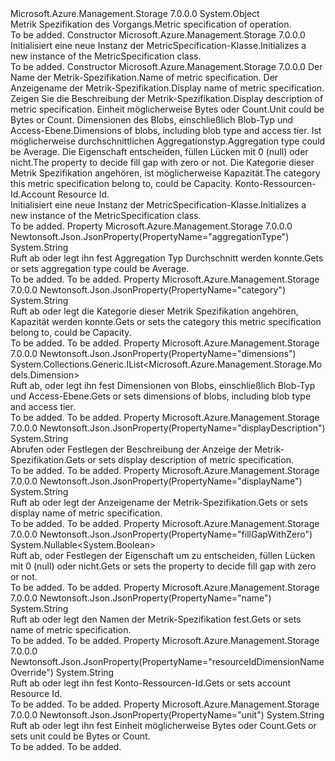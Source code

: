 <Type Name="MetricSpecification" FullName="Microsoft.Azure.Management.Storage.Models.MetricSpecification">
  <TypeSignature Language="C#" Value="public class MetricSpecification" />
  <TypeSignature Language="ILAsm" Value=".class public auto ansi beforefieldinit MetricSpecification extends System.Object" />
  <TypeSignature Language="DocId" Value="T:Microsoft.Azure.Management.Storage.Models.MetricSpecification" />
  <TypeSignature Language="VB.NET" Value="Public Class MetricSpecification" />
  <TypeSignature Language="F#" Value="type MetricSpecification = class" />
  <AssemblyInfo>
    <AssemblyName>Microsoft.Azure.Management.Storage</AssemblyName>
    <AssemblyVersion>7.0.0.0</AssemblyVersion>
  </AssemblyInfo>
  <Base>
    <BaseTypeName>System.Object</BaseTypeName>
  </Base>
  <Interfaces />
  <Docs>
    <summary>
            <span data-ttu-id="99a34-101">Metrik Spezifikation des Vorgangs.</span><span class="sxs-lookup"><span data-stu-id="99a34-101">Metric specification of operation.</span></span>
            </summary>
    <remarks>To be added.</remarks>
  </Docs>
  <Members>
    <Member MemberName=".ctor">
      <MemberSignature Language="C#" Value="public MetricSpecification ();" />
      <MemberSignature Language="ILAsm" Value=".method public hidebysig specialname rtspecialname instance void .ctor() cil managed" />
      <MemberSignature Language="DocId" Value="M:Microsoft.Azure.Management.Storage.Models.MetricSpecification.#ctor" />
      <MemberSignature Language="VB.NET" Value="Public Sub New ()" />
      <MemberType>Constructor</MemberType>
      <AssemblyInfo>
        <AssemblyName>Microsoft.Azure.Management.Storage</AssemblyName>
        <AssemblyVersion>7.0.0.0</AssemblyVersion>
      </AssemblyInfo>
      <Parameters />
      <Docs>
        <summary>
            <span data-ttu-id="99a34-102">Initialisiert eine neue Instanz der MetricSpecification-Klasse.</span><span class="sxs-lookup"><span data-stu-id="99a34-102">Initializes a new instance of the MetricSpecification class.</span></span>
            </summary>
        <remarks>To be added.</remarks>
      </Docs>
    </Member>
    <Member MemberName=".ctor">
      <MemberSignature Language="C#" Value="public MetricSpecification (string name = null, string displayName = null, string displayDescription = null, string unit = null, System.Collections.Generic.IList&lt;Microsoft.Azure.Management.Storage.Models.Dimension&gt; dimensions = null, string aggregationType = null, Nullable&lt;bool&gt; fillGapWithZero = null, string category = null, string resourceIdDimensionNameOverride = null);" />
      <MemberSignature Language="ILAsm" Value=".method public hidebysig specialname rtspecialname instance void .ctor(string name, string displayName, string displayDescription, string unit, class System.Collections.Generic.IList`1&lt;class Microsoft.Azure.Management.Storage.Models.Dimension&gt; dimensions, string aggregationType, valuetype System.Nullable`1&lt;bool&gt; fillGapWithZero, string category, string resourceIdDimensionNameOverride) cil managed" />
      <MemberSignature Language="DocId" Value="M:Microsoft.Azure.Management.Storage.Models.MetricSpecification.#ctor(System.String,System.String,System.String,System.String,System.Collections.Generic.IList{Microsoft.Azure.Management.Storage.Models.Dimension},System.String,System.Nullable{System.Boolean},System.String,System.String)" />
      <MemberSignature Language="VB.NET" Value="Public Sub New (Optional name As String = null, Optional displayName As String = null, Optional displayDescription As String = null, Optional unit As String = null, Optional dimensions As IList(Of Dimension) = null, Optional aggregationType As String = null, Optional fillGapWithZero As Nullable(Of Boolean) = null, Optional category As String = null, Optional resourceIdDimensionNameOverride As String = null)" />
      <MemberSignature Language="F#" Value="new Microsoft.Azure.Management.Storage.Models.MetricSpecification : string * string * string * string * System.Collections.Generic.IList&lt;Microsoft.Azure.Management.Storage.Models.Dimension&gt; * string * Nullable&lt;bool&gt; * string * string -&gt; Microsoft.Azure.Management.Storage.Models.MetricSpecification" Usage="new Microsoft.Azure.Management.Storage.Models.MetricSpecification (name, displayName, displayDescription, unit, dimensions, aggregationType, fillGapWithZero, category, resourceIdDimensionNameOverride)" />
      <MemberType>Constructor</MemberType>
      <AssemblyInfo>
        <AssemblyName>Microsoft.Azure.Management.Storage</AssemblyName>
        <AssemblyVersion>7.0.0.0</AssemblyVersion>
      </AssemblyInfo>
      <Parameters>
        <Parameter Name="name" Type="System.String" />
        <Parameter Name="displayName" Type="System.String" />
        <Parameter Name="displayDescription" Type="System.String" />
        <Parameter Name="unit" Type="System.String" />
        <Parameter Name="dimensions" Type="System.Collections.Generic.IList&lt;Microsoft.Azure.Management.Storage.Models.Dimension&gt;" />
        <Parameter Name="aggregationType" Type="System.String" />
        <Parameter Name="fillGapWithZero" Type="System.Nullable&lt;System.Boolean&gt;" />
        <Parameter Name="category" Type="System.String" />
        <Parameter Name="resourceIdDimensionNameOverride" Type="System.String" />
      </Parameters>
      <Docs>
        <param name="name"><span data-ttu-id="99a34-103">Der Name der Metrik-Spezifikation.</span><span class="sxs-lookup"><span data-stu-id="99a34-103">Name of metric specification.</span></span></param>
        <param name="displayName"><span data-ttu-id="99a34-104">Der Anzeigename der Metrik-Spezifikation.</span><span class="sxs-lookup"><span data-stu-id="99a34-104">Display name of metric specification.</span></span></param>
        <param name="displayDescription"><span data-ttu-id="99a34-105">Zeigen Sie die Beschreibung der Metrik-Spezifikation.</span><span class="sxs-lookup"><span data-stu-id="99a34-105">Display description of metric specification.</span></span></param>
        <param name="unit"><span data-ttu-id="99a34-106">Einheit möglicherweise Bytes oder Count.</span><span class="sxs-lookup"><span data-stu-id="99a34-106">Unit could be Bytes or Count.</span></span></param>
        <param name="dimensions"><span data-ttu-id="99a34-107">Dimensionen des Blobs, einschließlich Blob-Typ und Access-Ebene.</span><span class="sxs-lookup"><span data-stu-id="99a34-107">Dimensions of blobs, including blob type and access tier.</span></span></param>
        <param name="aggregationType"><span data-ttu-id="99a34-108">Ist möglicherweise durchschnittlichen Aggregationstyp.</span><span class="sxs-lookup"><span data-stu-id="99a34-108">Aggregation type could be Average.</span></span></param>
        <param name="fillGapWithZero"><span data-ttu-id="99a34-109">Die Eigenschaft entscheiden, füllen Lücken mit 0 (null) oder nicht.</span><span class="sxs-lookup"><span data-stu-id="99a34-109">The property to decide fill gap with zero or not.</span></span></param>
        <param name="category"><span data-ttu-id="99a34-110">Die Kategorie dieser Metrik Spezifikation angehören, ist möglicherweise Kapazität.</span><span class="sxs-lookup"><span data-stu-id="99a34-110">The category this metric specification belong to, could be Capacity.</span></span></param>
        <param name="resourceIdDimensionNameOverride"><span data-ttu-id="99a34-111">Konto-Ressourcen-Id.</span><span class="sxs-lookup"><span data-stu-id="99a34-111">Account Resource Id.</span></span></param>
        <summary>
            <span data-ttu-id="99a34-112">Initialisiert eine neue Instanz der MetricSpecification-Klasse.</span><span class="sxs-lookup"><span data-stu-id="99a34-112">Initializes a new instance of the MetricSpecification class.</span></span>
            </summary>
        <remarks>To be added.</remarks>
      </Docs>
    </Member>
    <Member MemberName="AggregationType">
      <MemberSignature Language="C#" Value="public string AggregationType { get; set; }" />
      <MemberSignature Language="ILAsm" Value=".property instance string AggregationType" />
      <MemberSignature Language="DocId" Value="P:Microsoft.Azure.Management.Storage.Models.MetricSpecification.AggregationType" />
      <MemberSignature Language="VB.NET" Value="Public Property AggregationType As String" />
      <MemberSignature Language="F#" Value="member this.AggregationType : string with get, set" Usage="Microsoft.Azure.Management.Storage.Models.MetricSpecification.AggregationType" />
      <MemberType>Property</MemberType>
      <AssemblyInfo>
        <AssemblyName>Microsoft.Azure.Management.Storage</AssemblyName>
        <AssemblyVersion>7.0.0.0</AssemblyVersion>
      </AssemblyInfo>
      <Attributes>
        <Attribute>
          <AttributeName>Newtonsoft.Json.JsonProperty(PropertyName="aggregationType")</AttributeName>
        </Attribute>
      </Attributes>
      <ReturnValue>
        <ReturnType>System.String</ReturnType>
      </ReturnValue>
      <Docs>
        <summary>
            <span data-ttu-id="99a34-113">Ruft ab oder legt ihn fest Aggregation Typ Durchschnitt werden konnte.</span><span class="sxs-lookup"><span data-stu-id="99a34-113">Gets or sets aggregation type could be Average.</span></span>
            </summary>
        <value>To be added.</value>
        <remarks>To be added.</remarks>
      </Docs>
    </Member>
    <Member MemberName="Category">
      <MemberSignature Language="C#" Value="public string Category { get; set; }" />
      <MemberSignature Language="ILAsm" Value=".property instance string Category" />
      <MemberSignature Language="DocId" Value="P:Microsoft.Azure.Management.Storage.Models.MetricSpecification.Category" />
      <MemberSignature Language="VB.NET" Value="Public Property Category As String" />
      <MemberSignature Language="F#" Value="member this.Category : string with get, set" Usage="Microsoft.Azure.Management.Storage.Models.MetricSpecification.Category" />
      <MemberType>Property</MemberType>
      <AssemblyInfo>
        <AssemblyName>Microsoft.Azure.Management.Storage</AssemblyName>
        <AssemblyVersion>7.0.0.0</AssemblyVersion>
      </AssemblyInfo>
      <Attributes>
        <Attribute>
          <AttributeName>Newtonsoft.Json.JsonProperty(PropertyName="category")</AttributeName>
        </Attribute>
      </Attributes>
      <ReturnValue>
        <ReturnType>System.String</ReturnType>
      </ReturnValue>
      <Docs>
        <summary>
            <span data-ttu-id="99a34-114">Ruft ab oder legt die Kategorie dieser Metrik Spezifikation angehören, Kapazität werden konnte.</span><span class="sxs-lookup"><span data-stu-id="99a34-114">Gets or sets the category this metric specification belong to, could be Capacity.</span></span>
            </summary>
        <value>To be added.</value>
        <remarks>To be added.</remarks>
      </Docs>
    </Member>
    <Member MemberName="Dimensions">
      <MemberSignature Language="C#" Value="public System.Collections.Generic.IList&lt;Microsoft.Azure.Management.Storage.Models.Dimension&gt; Dimensions { get; set; }" />
      <MemberSignature Language="ILAsm" Value=".property instance class System.Collections.Generic.IList`1&lt;class Microsoft.Azure.Management.Storage.Models.Dimension&gt; Dimensions" />
      <MemberSignature Language="DocId" Value="P:Microsoft.Azure.Management.Storage.Models.MetricSpecification.Dimensions" />
      <MemberSignature Language="VB.NET" Value="Public Property Dimensions As IList(Of Dimension)" />
      <MemberSignature Language="F#" Value="member this.Dimensions : System.Collections.Generic.IList&lt;Microsoft.Azure.Management.Storage.Models.Dimension&gt; with get, set" Usage="Microsoft.Azure.Management.Storage.Models.MetricSpecification.Dimensions" />
      <MemberType>Property</MemberType>
      <AssemblyInfo>
        <AssemblyName>Microsoft.Azure.Management.Storage</AssemblyName>
        <AssemblyVersion>7.0.0.0</AssemblyVersion>
      </AssemblyInfo>
      <Attributes>
        <Attribute>
          <AttributeName>Newtonsoft.Json.JsonProperty(PropertyName="dimensions")</AttributeName>
        </Attribute>
      </Attributes>
      <ReturnValue>
        <ReturnType>System.Collections.Generic.IList&lt;Microsoft.Azure.Management.Storage.Models.Dimension&gt;</ReturnType>
      </ReturnValue>
      <Docs>
        <summary>
            <span data-ttu-id="99a34-115">Ruft ab, oder legt ihn fest Dimensionen von Blobs, einschließlich Blob-Typ und Access-Ebene.</span><span class="sxs-lookup"><span data-stu-id="99a34-115">Gets or sets dimensions of blobs, including blob type and access tier.</span></span>
            </summary>
        <value>To be added.</value>
        <remarks>To be added.</remarks>
      </Docs>
    </Member>
    <Member MemberName="DisplayDescription">
      <MemberSignature Language="C#" Value="public string DisplayDescription { get; set; }" />
      <MemberSignature Language="ILAsm" Value=".property instance string DisplayDescription" />
      <MemberSignature Language="DocId" Value="P:Microsoft.Azure.Management.Storage.Models.MetricSpecification.DisplayDescription" />
      <MemberSignature Language="VB.NET" Value="Public Property DisplayDescription As String" />
      <MemberSignature Language="F#" Value="member this.DisplayDescription : string with get, set" Usage="Microsoft.Azure.Management.Storage.Models.MetricSpecification.DisplayDescription" />
      <MemberType>Property</MemberType>
      <AssemblyInfo>
        <AssemblyName>Microsoft.Azure.Management.Storage</AssemblyName>
        <AssemblyVersion>7.0.0.0</AssemblyVersion>
      </AssemblyInfo>
      <Attributes>
        <Attribute>
          <AttributeName>Newtonsoft.Json.JsonProperty(PropertyName="displayDescription")</AttributeName>
        </Attribute>
      </Attributes>
      <ReturnValue>
        <ReturnType>System.String</ReturnType>
      </ReturnValue>
      <Docs>
        <summary>
            <span data-ttu-id="99a34-116">Abrufen oder Festlegen der Beschreibung der Anzeige der Metrik-Spezifikation.</span><span class="sxs-lookup"><span data-stu-id="99a34-116">Gets or sets display description of metric specification.</span></span>
            </summary>
        <value>To be added.</value>
        <remarks>To be added.</remarks>
      </Docs>
    </Member>
    <Member MemberName="DisplayName">
      <MemberSignature Language="C#" Value="public string DisplayName { get; set; }" />
      <MemberSignature Language="ILAsm" Value=".property instance string DisplayName" />
      <MemberSignature Language="DocId" Value="P:Microsoft.Azure.Management.Storage.Models.MetricSpecification.DisplayName" />
      <MemberSignature Language="VB.NET" Value="Public Property DisplayName As String" />
      <MemberSignature Language="F#" Value="member this.DisplayName : string with get, set" Usage="Microsoft.Azure.Management.Storage.Models.MetricSpecification.DisplayName" />
      <MemberType>Property</MemberType>
      <AssemblyInfo>
        <AssemblyName>Microsoft.Azure.Management.Storage</AssemblyName>
        <AssemblyVersion>7.0.0.0</AssemblyVersion>
      </AssemblyInfo>
      <Attributes>
        <Attribute>
          <AttributeName>Newtonsoft.Json.JsonProperty(PropertyName="displayName")</AttributeName>
        </Attribute>
      </Attributes>
      <ReturnValue>
        <ReturnType>System.String</ReturnType>
      </ReturnValue>
      <Docs>
        <summary>
            <span data-ttu-id="99a34-117">Ruft ab oder legt der Anzeigename der Metrik-Spezifikation.</span><span class="sxs-lookup"><span data-stu-id="99a34-117">Gets or sets display name of metric specification.</span></span>
            </summary>
        <value>To be added.</value>
        <remarks>To be added.</remarks>
      </Docs>
    </Member>
    <Member MemberName="FillGapWithZero">
      <MemberSignature Language="C#" Value="public Nullable&lt;bool&gt; FillGapWithZero { get; set; }" />
      <MemberSignature Language="ILAsm" Value=".property instance valuetype System.Nullable`1&lt;bool&gt; FillGapWithZero" />
      <MemberSignature Language="DocId" Value="P:Microsoft.Azure.Management.Storage.Models.MetricSpecification.FillGapWithZero" />
      <MemberSignature Language="VB.NET" Value="Public Property FillGapWithZero As Nullable(Of Boolean)" />
      <MemberSignature Language="F#" Value="member this.FillGapWithZero : Nullable&lt;bool&gt; with get, set" Usage="Microsoft.Azure.Management.Storage.Models.MetricSpecification.FillGapWithZero" />
      <MemberType>Property</MemberType>
      <AssemblyInfo>
        <AssemblyName>Microsoft.Azure.Management.Storage</AssemblyName>
        <AssemblyVersion>7.0.0.0</AssemblyVersion>
      </AssemblyInfo>
      <Attributes>
        <Attribute>
          <AttributeName>Newtonsoft.Json.JsonProperty(PropertyName="fillGapWithZero")</AttributeName>
        </Attribute>
      </Attributes>
      <ReturnValue>
        <ReturnType>System.Nullable&lt;System.Boolean&gt;</ReturnType>
      </ReturnValue>
      <Docs>
        <summary>
            <span data-ttu-id="99a34-118">Ruft ab, oder Festlegen der Eigenschaft um zu entscheiden, füllen Lücken mit 0 (null) oder nicht.</span><span class="sxs-lookup"><span data-stu-id="99a34-118">Gets or sets the property to decide fill gap with zero or not.</span></span>
            </summary>
        <value>To be added.</value>
        <remarks>To be added.</remarks>
      </Docs>
    </Member>
    <Member MemberName="Name">
      <MemberSignature Language="C#" Value="public string Name { get; set; }" />
      <MemberSignature Language="ILAsm" Value=".property instance string Name" />
      <MemberSignature Language="DocId" Value="P:Microsoft.Azure.Management.Storage.Models.MetricSpecification.Name" />
      <MemberSignature Language="VB.NET" Value="Public Property Name As String" />
      <MemberSignature Language="F#" Value="member this.Name : string with get, set" Usage="Microsoft.Azure.Management.Storage.Models.MetricSpecification.Name" />
      <MemberType>Property</MemberType>
      <AssemblyInfo>
        <AssemblyName>Microsoft.Azure.Management.Storage</AssemblyName>
        <AssemblyVersion>7.0.0.0</AssemblyVersion>
      </AssemblyInfo>
      <Attributes>
        <Attribute>
          <AttributeName>Newtonsoft.Json.JsonProperty(PropertyName="name")</AttributeName>
        </Attribute>
      </Attributes>
      <ReturnValue>
        <ReturnType>System.String</ReturnType>
      </ReturnValue>
      <Docs>
        <summary>
            <span data-ttu-id="99a34-119">Ruft ab oder legt den Namen der Metrik-Spezifikation fest.</span><span class="sxs-lookup"><span data-stu-id="99a34-119">Gets or sets name of metric specification.</span></span>
            </summary>
        <value>To be added.</value>
        <remarks>To be added.</remarks>
      </Docs>
    </Member>
    <Member MemberName="ResourceIdDimensionNameOverride">
      <MemberSignature Language="C#" Value="public string ResourceIdDimensionNameOverride { get; set; }" />
      <MemberSignature Language="ILAsm" Value=".property instance string ResourceIdDimensionNameOverride" />
      <MemberSignature Language="DocId" Value="P:Microsoft.Azure.Management.Storage.Models.MetricSpecification.ResourceIdDimensionNameOverride" />
      <MemberSignature Language="VB.NET" Value="Public Property ResourceIdDimensionNameOverride As String" />
      <MemberSignature Language="F#" Value="member this.ResourceIdDimensionNameOverride : string with get, set" Usage="Microsoft.Azure.Management.Storage.Models.MetricSpecification.ResourceIdDimensionNameOverride" />
      <MemberType>Property</MemberType>
      <AssemblyInfo>
        <AssemblyName>Microsoft.Azure.Management.Storage</AssemblyName>
        <AssemblyVersion>7.0.0.0</AssemblyVersion>
      </AssemblyInfo>
      <Attributes>
        <Attribute>
          <AttributeName>Newtonsoft.Json.JsonProperty(PropertyName="resourceIdDimensionNameOverride")</AttributeName>
        </Attribute>
      </Attributes>
      <ReturnValue>
        <ReturnType>System.String</ReturnType>
      </ReturnValue>
      <Docs>
        <summary>
            <span data-ttu-id="99a34-120">Ruft ab oder legt ihn fest Konto-Ressourcen-Id.</span><span class="sxs-lookup"><span data-stu-id="99a34-120">Gets or sets account Resource Id.</span></span>
            </summary>
        <value>To be added.</value>
        <remarks>To be added.</remarks>
      </Docs>
    </Member>
    <Member MemberName="Unit">
      <MemberSignature Language="C#" Value="public string Unit { get; set; }" />
      <MemberSignature Language="ILAsm" Value=".property instance string Unit" />
      <MemberSignature Language="DocId" Value="P:Microsoft.Azure.Management.Storage.Models.MetricSpecification.Unit" />
      <MemberSignature Language="VB.NET" Value="Public Property Unit As String" />
      <MemberSignature Language="F#" Value="member this.Unit : string with get, set" Usage="Microsoft.Azure.Management.Storage.Models.MetricSpecification.Unit" />
      <MemberType>Property</MemberType>
      <AssemblyInfo>
        <AssemblyName>Microsoft.Azure.Management.Storage</AssemblyName>
        <AssemblyVersion>7.0.0.0</AssemblyVersion>
      </AssemblyInfo>
      <Attributes>
        <Attribute>
          <AttributeName>Newtonsoft.Json.JsonProperty(PropertyName="unit")</AttributeName>
        </Attribute>
      </Attributes>
      <ReturnValue>
        <ReturnType>System.String</ReturnType>
      </ReturnValue>
      <Docs>
        <summary>
            <span data-ttu-id="99a34-121">Ruft ab oder legt ihn fest Einheit möglicherweise Bytes oder Count.</span><span class="sxs-lookup"><span data-stu-id="99a34-121">Gets or sets unit could be Bytes or Count.</span></span>
            </summary>
        <value>To be added.</value>
        <remarks>To be added.</remarks>
      </Docs>
    </Member>
  </Members>
</Type>